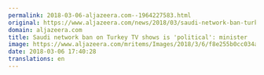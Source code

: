 ```yaml
---
permalink: 2018-03-06-aljazeera.com--1964227583.html
original: https://www.aljazeera.com/news/2018/03/saudi-network-ban-turkey-tv-shows-political-minister-180306124120932.html
domain: aljazeera.com
title: Saudi network ban on Turkey TV shows is 'political': minister
image: https://www.aljazeera.com/mritems/Images/2018/3/6/f8e255b0cc034ab7acd85589b46c7fae_18.jpg
date: 2018-03-06 17:40:28
translations: en
---
```


